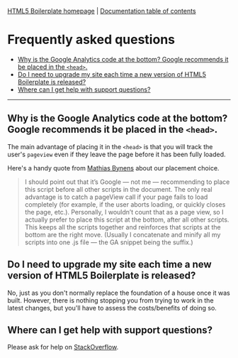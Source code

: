 [HTML5 Boilerplate homepage](https://html5boilerplate.com/) | [Documentation
table of contents](site/doc/TOC.md)

# Frequently asked questions

* [Why is the Google Analytics code at the bottom? Google recommends it be
  placed in the
  `<head>`.](#why-is-the-google-analytics-code-at-the-bottom-google-recommends-it-be-placed-in-the-head)
* [Do I need to upgrade my site each time a new version of HTML5 Boilerplate is
  released?](#do-i-need-to-upgrade-my-site-each-time-a-new-version-of-html5-boilerplate-is-released)
* [Where can I get help with support
  questions?](#where-can-i-get-help-with-support-questions)

---

## Why is the Google Analytics code at the bottom? Google recommends it be placed in the `<head>`.

The main advantage of placing it in the `<head>` is that you will track the
user's `pageview` even if they leave the page before it has been fully loaded.

Here's a handy quote from [Mathias
Bynens](https://mathiasbynens.be/notes/async-analytics-snippet#comment-50) about
our placement choice.
>I should point out that it’s Google — not me — recommending to place this
script before all other scripts in the document. The only real advantage is to
catch a pageView call if your page fails to load completely (for example, if the
user aborts loading, or quickly closes the page, etc.). Personally, I wouldn’t
count that as a page view, so I actually prefer to place this script at the
bottom, after all other scripts. This keeps all the scripts together and
reinforces that scripts at the bottom are the right move. (Usually I concatenate
and minify all my scripts into one .js file — the GA snippet being the suffix.)

## Do I need to upgrade my site each time a new version of HTML5 Boilerplate is released?

No, just as you don't normally replace the foundation of a house once it was
built. However, there is nothing stopping you from trying to work in the latest
changes, but you'll have to assess the costs/benefits of doing so.

## Where can I get help with support questions?

Please ask for help on
[StackOverflow](https://stackoverflow.com/questions/tagged/html5boilerplate).
